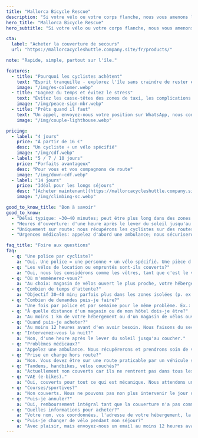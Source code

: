 ```yaml
---
title: "Mallorca Bicycle Rescue"
description: "Si votre vélo ou votre corps flanche, nous vous amenons là où vous devez être."
hero_title: "Mallorca Bicycle Rescue"
hero_subtitle: "Si votre vélo ou votre corps flanche, nous vous amenons là où vous devez être."

cta:
  label: "Acheter la couverture de secours"
  url: "https://mallorcacycleshuttle.company.site/fr/products/"

note: "Rapide, simple, partout sur l'île."

features:
  - title: "Pourquoi les cyclistes achètent"
    text: "Esprit tranquille - explorez l'île sans craindre de rester en rade."
    image: "/img/es-colomer.webp"
  - title: "Gagnez du temps et évitez le stress"
    text: "Évitez les casse-têtes des zones de taxi, les complications de langue et les longues attentes au bord de la route. Votre journée n'est pas gâchée - ni celle de votre groupe."
    image: "/img/peace-sign-mbr.webp"
  - title: "Prêts quand il faut"
    text: "Un appel, envoyez-nous votre position sur WhatsApp, nous confirmons et envoyons une heure d'arrivée estimée."
    image: "/img/couple-lighthouse.webp"

pricing:
  - label: "4 jours"
    price: "À partir de 16 €"
    desc: "Un cycliste + un vélo spécifié"
    image: "/img/cdf.webp"
  - label: "5 / 7 / 10 jours"
    price: "Forfaits avantageux"
    desc: "Pour vous et vos compagnons de route"
    image: "/img/down-cdf.webp"
  - label: "14 jours"
    price: "Idéal pour les longs séjours"
    desc: "[Acheter maintenant](https://mallorcacycleshuttle.company.site/fr/products/)"
    image: "/img/climbing-sc.webp"

good_to_know_title: "Bon à savoir"
good_to_know:
  - "Délai typique: ~30–40 minutes; peut être plus long dans des zones très isolées comme Port de Sa Calobra aux heures de pointe au printemps."
  - "Heures d'ouverture: d'une heure après le lever du soleil jusqu'au coucher."
  - "Uniquement sur route: nous récupérons les cyclistes sur des routes accessibles par un véhicule standard (non 4×4)."
  - "Urgences médicales: appelez d'abord une ambulance; nous sécuriserons/transporterons votre vélo (les vélos n'entrent pas dans les ambulances)."

faq_title: "Foire aux questions"
faq:
  - q: "Une police par cycliste?"
    a: "Oui. Une police = une personne + un vélo spécifié. Une pièce d'identité peut être demandée pour éviter qu'un groupe tente de couvrir tout le monde avec une seule police."
  - q: "Les vélos de location ou empruntés sont-ils couverts?"
    a: "Oui, nous les considérons comme les vôtres, tant que c'est le vélo que vous avez indiqué lors de l'achat - encore une fois pour éviter qu'un groupe couvre tout le monde avec une seule police."
  - q: "Où m'emmènerez-vous?"
    a: "Au choix: magasin de vélos ouvert le plus proche, votre hébergement ou votre loueur."
  - q: "Combien de temps d'attente?"
    a: "Objectif 30–40 min; parfois plus dans les zones isolées (p. ex. Port de Sa Calobra les jours de très forte circulation). Nous disposons de plusieurs véhicules sur toute l'île et pouvons faire appel à un renfort si les nôtres sont occupés afin d'aller aussi vite que possible."
  - q: "Combien de demandes puis-je faire?"
    a: "Une fois par police et par semaine pour le même problème. Ex.: 14 jours de couverture incluent deux interventions pour le même problème. Les problèmes différents ne sont pas plafonnés, mais l'abus = annulation et remboursement de la partie non utilisée."
  - q: "À quelle distance d'un magasin ou de mon hôtel dois-je être?"
    a: "Au moins 1 km de votre hébergement ou d'un magasin de vélos ouvert."
  - q: "Quand puis-je acheter?"
    a: "Au moins 12 heures avant d'en avoir besoin. Nous faisons du secours et du rapatriement, pas du taxi."
  - q: "Intervenez-vous la nuit?"
    a: "Non, d'une heure après le lever du soleil jusqu'au coucher."
  - q: "Problèmes médicaux?"
    a: "Appelez une ambulance. Nous récupérerons et prendrons soin de votre vélo, mais nous ne sommes pas médecins."
  - q: "Prise en charge hors route?"
    a: "Non. Vous devez être sur une route praticable par un véhicule standard (non 4×4)."
  - q: "Tandems, handbikes, vélos couchés?"
    a: "Actuellement non couverts car ils ne rentrent pas dans tous les véhicules."
  - q: "VAE (e-bikes)."
    a: "Oui, couverts pour tout ce qui est mécanique. Nous attendons une part de responsabilité personnelle quant à l'utilisation et à la recharge de la batterie. Une batterie faible/à plat n'est pas, selon nous, un motif de secours: c'est une expérience dont on tire une leçon."
  - q: "Courses/sportives?"
    a: "Non couverts. Nous ne pouvons pas non plus intervenir le jour de la Mallorca 312 dans les zones où les routes sont fermées."
  - q: "Puis-je annuler?"
    a: "Oui, remboursement intégral tant que la couverture n'a pas commencé."
  - q: "Quelles informations pour acheter?"
    a: "Votre nom, vos coordonnées, l'adresse de votre hébergement, la date de début et les détails du vélo à couvrir."
  - q: "Puis-je changer de vélo pendant mon séjour?"
    a: "Avec plaisir, mais envoyez-nous un email au moins 12 heures avant: nous mettrons la police à jour avec le vélo que vous utiliserez."
---
```

